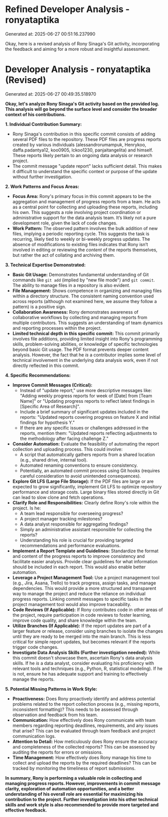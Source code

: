 # Refined Developer Analysis - ronyataptika
Generated at: 2025-06-27 00:51:16.237990

Okay, here is a revised analysis of Rony Sinaga's Git activity, incorporating the feedback and aiming for a more robust and insightful assessment.

# Developer Analysis - ronyataptika (Revised)
Generated at: 2025-06-27 00:49:35.518970

**Okay, let's analyze Rony Sinaga's Git activity based on the provided log. This analysis will go beyond the surface level and consider the broader context of his contributions.**

**1. Individual Contribution Summary:**

*   Rony Sinaga's contribution in this specific commit consists of adding several PDF files to the repository. These PDF files are progress reports created by various individuals (alessandrorumampuk, Henrykoo, daffa.padantya12, koo0905, lckoo1230, panjaitangelita) and himself. These reports likely pertain to an ongoing data analysis or research project.
*   The commit message "update report" lacks sufficient detail. This makes it difficult to understand the specific context or purpose of the update without further investigation.

**2. Work Patterns and Focus Areas:**

*   **Focus Area:** Rony's primary focus in this commit appears to be the aggregation and management of progress reports from a team. He acts as a central point for collecting and uploading these reports, including his own. This suggests a role involving project coordination or administrative support for the data analysis team. It’s likely not a pure development role, given the lack of code changes.
*   **Work Pattern:** The observed pattern involves the bulk addition of new files, implying a periodic reporting cycle. This suggests the task is recurring, likely tied to weekly or bi-weekly progress updates. The absence of modifications to existing files indicates that Rony isn’t involved in editing or reviewing the *content* of the reports themselves, but rather the act of collating and archiving them.

**3. Technical Expertise Demonstrated:**

*   **Basic Git Usage:** Demonstrates fundamental understanding of Git commands like `git add` (implied by "new file mode") and `git commit`. The ability to manage files in a repository is also evident.
*   **File Management:** Shows competence in organizing and managing files within a directory structure. The consistent naming convention used across reports (although not examined here, we assume they follow a pattern) is a positive sign.
*   **Collaboration Awareness:** Rony demonstrates awareness of collaborative workflows by collecting and managing reports from multiple contributors. This suggests an understanding of team dynamics and reporting processes within the project.
*   **Limited technical depth in this specific commit:** This commit primarily involves file additions, providing limited insight into Rony's programming skills, problem-solving abilities, or knowledge of specific technologies beyond basic Git usage. The PDF format prevents deeper content analysis. However, the fact that he *is* a contributor implies some level of technical involvement in the underlying data analysis work, even if not directly reflected in this commit.

**4. Specific Recommendations:**

*   **Improve Commit Messages (Critical):**
    *   Instead of "update report," use more descriptive messages like: "Adding weekly progress reports for week of [Date] from [Team Name]" or "Updating progress reports to reflect latest findings in [Specific Area of Research]".
    *   Include a brief summary of significant updates included in the reports: "Updated reports covering progress on feature X and initial findings for hypothesis Y."
    *   If there are any specific issues or challenges addressed in the reports, mention them: "Updated reports reflecting adjustments to the methodology after facing challenge Z."
*   **Consider Automation:** Evaluate the feasibility of automating the report collection and uploading process. This could involve:
    *   A script that automatically gathers reports from a shared location (e.g., shared drive, internal tool).
    *   Automated renaming conventions to ensure consistency.
    *   Potentially, an automated commit process using Git hooks (requires careful consideration to avoid unintended consequences).
*   **Explore Git LFS (Large File Storage):** If the PDF files are large or are expected to grow significantly, implement Git LFS to optimize repository performance and storage costs. Large binary files stored directly in Git can lead to slow clone and fetch operations.
*   **Clarify Role and Responsibilities:** Clearly define Rony's role within the project. Is he:
    *   A team lead responsible for overseeing progress?
    *   A project manager tracking milestones?
    *   A data analyst responsible for aggregating findings?
    *   Simply an administrative assistant responsible for collecting the reports?
    * Understanding his role is crucial for providing targeted recommendations and performance evaluations.
*   **Implement a Report Template and Guidelines:** Standardize the format and content of the progress reports to improve consistency and facilitate easier analysis. Provide clear guidelines for what information should be included in each report. This would also enable better automation.
*   **Leverage a Project Management Tool:** Use a project management tool (e.g., Jira, Asana, Trello) to track progress, assign tasks, and manage dependencies. This would provide a more structured and transparent way to manage the project and reduce the reliance on individual progress reports. Linking commit messages to specific tasks in the project management tool would also improve traceability.
*   **Code Reviews (If Applicable):** If Rony contributes code in other areas of the project, require participation in code reviews to foster learning, improve code quality, and share knowledge within the team.
*   **Utilize Branches (If Applicable):** If the report updates are part of a larger feature or release, consider using branches to isolate the changes until they are ready to be merged into the main branch. This is less critical for simple report updates, but becomes relevant if the reports trigger code changes.
*   **Investigate Data Analysis Skills (Further investigation needed):** While this commit doesn't showcase them, ascertain Rony's data analysis skills. If he *is* a data analyst, consider evaluating his proficiency with relevant tools and techniques (e.g., Python, R, statistical modeling). If he is not, ensure he has adequate support and training to effectively manage the reports.

**5. Potential Missing Patterns in Work Style:**

*   **Proactiveness:** Does Rony proactively identify and address potential problems related to the report collection process (e.g., missing reports, inconsistent formatting)? This needs to be assessed through observation and feedback from his team.
*   **Communication:** How effectively does Rony communicate with team members regarding reporting deadlines, requirements, and any issues that arise? This can be evaluated through team feedback and project communication logs.
*   **Attention to Detail:** How meticulously does Rony ensure the accuracy and completeness of the collected reports? This can be assessed by auditing the reports for errors or omissions.
*   **Time Management:** How effectively does Rony manage his time to collect and upload the reports by the required deadlines? This can be tracked by monitoring the timeliness of report submissions.

**In summary, Rony is performing a valuable role in collecting and managing progress reports. However, improvements in commit message clarity, exploration of automation opportunities, and a better understanding of his overall role are essential for maximizing his contribution to the project. Further investigation into his other technical skills and work style is also recommended to provide more targeted and effective feedback.**
